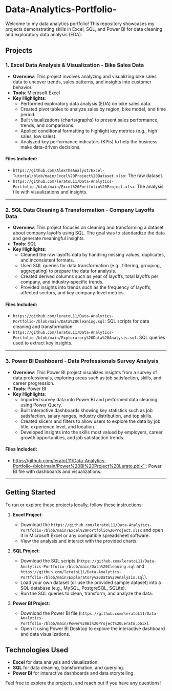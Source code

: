 # Data-Analytics-Portfolio-

Welcome to my data analytics portfolio! This repository showcases my projects demonstrating skills in Excel, SQL, and Power BI for data cleaning and exploratory data analysis (EDA).

## Projects

### 1. **Excel Data Analysis & Visualization - Bike Sales Data**
- **Overview**: This project involves analyzing and visualizing bike sales data to uncover trends, sales patterns, and insights into customer behavior.
- **Tools**: Microsoft Excel
- **Key Highlights**:
  - Performed exploratory data analysis (EDA) on bike sales data.
  - Created pivot tables to analyze sales by region, bike model, and time period.
  - Built visualizations (charts/graphs) to present sales performance, trends, and comparisons.
  - Applied conditional formatting to highlight key metrics (e.g., high sales, low sales).
  - Analyzed key performance indicators (KPIs) to help the business make data-driven decisions.

#### Files Included:
- `https://github.com/AlexTheAnalyst/Excel-Tutorial/blob/main/Excel%20Project%20Dataset.xlsx`: The raw dataset.
- `https://github.com/leratoL11/Data-Analytics-Portfolio-/blob/main/Excel%20Portfolio%20Project.xlsx`: The analysis file with visualizations and insights.

---

### 2. **SQL Data Cleaning & Transformation - Company Layoffs Data**
- **Overview**: This project focuses on cleaning and transforming a dataset about company layoffs using SQL. The goal was to standardize the data and generate meaningful insights.
- **Tools**: SQL
- **Key Highlights**:
  - Cleaned the raw layoffs data by handling missing values, duplicates, and inconsistent formats.
  - Used SQL queries for data transformation (e.g., filtering, grouping, aggregating) to prepare the data for analysis.
  - Created derived columns such as year of layoffs, total layoffs per company, and industry-specific trends.
  - Provided insights into trends such as the frequency of layoffs, affected sectors, and key company-level metrics.

#### Files Included:
- `https://github.com/leratoL11/Data-Analytics-Portfolio-/blob/main/Data%20Cleaning.sql`: SQL scripts for data cleaning and transformation.
- `https://github.com/leratoL11/Data-Analytics-Portfolio-/blob/main/Exploratory%20Data%20Analysis.sql`: SQL queries used to extract key insights.

---

### 3. **Power BI Dashboard - Data Professionals Survey Analysis**
- **Overview**: This Power BI project visualizes insights from a survey of data professionals, exploring areas such as job satisfaction, skills, and career progression.
- **Tools**: Power BI
- **Key Highlights**:
  - Imported survey data into Power BI and performed data cleaning using Power Query.
  - Built interactive dashboards showing key statistics such as job satisfaction, salary ranges, industry distribution, and top skills.
  - Created slicers and filters to allow users to explore the data by job title, experience level, and location.
  - Developed insights into the skills most valued by employers, career growth opportunities, and job satisfaction trends.

#### Files Included:
- https://github.com/leratoL11/Data-Analytics-Portfolio-/blob/main/Power%20Bi%20Project%20Lerato.pbix``: Power BI file with dashboards and visualizations.

---

## Getting Started

To run or explore these projects locally, follow these instructions:

1. **Excel Project**:
   - Download the `https://github.com/leratoL11/Data-Analytics-Portfolio-/blob/main/Excel%20Portfolio%20Project.xlsx` and open it in Microsoft Excel or any compatible spreadsheet software.
   - View the analysis and interact with the provided charts.

2. **SQL Project**:
   - Download the SQL scripts (`https://github.com/leratoL11/Data-Analytics-Portfolio-/blob/main/Data%20Cleaning.sql` and `https://github.com/leratoL11/Data-Analytics-Portfolio-/blob/main/Exploratory%20Data%20Analysis.sql`).
   - Load your own dataset (or use the provided sample dataset) into a SQL database (e.g., MySQL, PostgreSQL, SQLite).
   - Run the SQL queries to clean, transform, and analyze the data.

3. **Power BI Project**:
   - Download the Power BI file (`https://github.com/leratoL11/Data-Analytics-Portfolio-/blob/main/Power%20Bi%20Project%20Lerato.pbix`).
   - Open it using Power BI Desktop to explore the interactive dashboard and data visualizations.

## Technologies Used

- **Excel** for data analysis and visualization.
- **SQL** for data cleaning, transformation, and querying.
- **Power BI** for interactive dashboards and data storytelling.

Feel free to explore the projects, and reach out if you have any questions!
